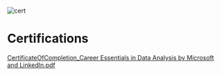 ![cert](https://github.com/kiranwagh27/Certifications/assets/173361269/fae16904-c795-43af-87fe-ca6755d920ca)
# Certifications
[CertificateOfCompletion_Career Essentials in Data Analysis by Microsoft and LinkedIn.pdf](https://github.com/user-attachments/files/15988282/CertificateOfCompletion_Career.Essentials.in.Data.Analysis.by.Microsoft.and.LinkedIn.pdf)
